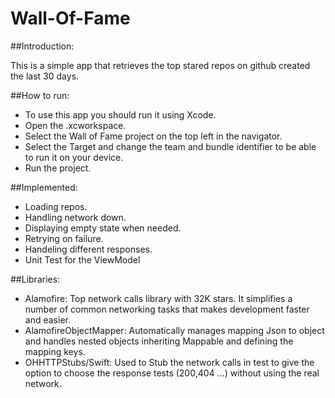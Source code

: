 # Wall-Of-Fame


##Introduction:

This is a simple app that retrieves the top stared repos on github created the last 30 days.


##How to run:

- To use this app you should run it using Xcode.
- Open the .xcworkspace.
- Select the Wall of Fame project on the top left in the navigator.
- Select the Target and change the team and bundle identifier to be able to run it on your device.
- Run the project.

##Implemented:
- Loading repos.
- Handling network down.
- Displaying empty state when needed.
- Retrying on failure.
- Handeling different responses.
- Unit Test for the ViewModel


##Libraries:
- Alamofire: Top network calls library with 32K stars. It simplifies a number of common networking tasks that makes development faster and easier.
- AlamofireObjectMapper: Automatically manages mapping Json to object and handles nested objects inheriting Mappable and defining the mapping keys.
- OHHTTPStubs/Swift: Used to Stub the network calls in test to give the option to choose the response tests (200,404 ...) without using the real network.